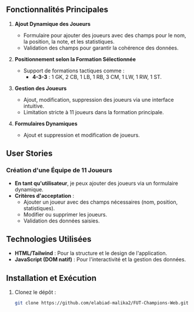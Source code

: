 ## Fonctionnalités Principales

1. **Ajout Dynamique des Joueurs**
   - Formulaire pour ajouter des joueurs avec des champs pour le nom, la position, la note, et les statistiques.
   - Validation des champs pour garantir la cohérence des données.

2. **Positionnement selon la Formation Sélectionnée**
   - Support de formations tactiques comme :
     - **4-3-3** : 1 GK, 2 CB, 1 LB, 1 RB, 3 CM, 1 LW, 1 RW, 1 ST.

3. **Gestion des Joueurs**
   - Ajout, modification, suppression des joueurs via une interface intuitive.
   - Limitation stricte à 11 joueurs dans la formation principale.

4. **Formulaires Dynamiques**
   - Ajout et suppression et modification de joueurs.

## User Stories

### Création d'une Équipe de 11 Joueurs
- **En tant qu'utilisateur**, je peux ajouter des joueurs via un formulaire dynamique.
- **Critères d'acceptation** :
  - Ajouter un joueur avec des champs nécessaires (nom, position, statistiques).
  - Modifier ou supprimer les joueurs.
  - Validation des données saisies.


## Technologies Utilisées

- **HTML/Tailwind** : Pour la structure et le design de l'application.
- **JavaScript (DOM natif)** : Pour l'interactivité et la gestion des données.

## Installation et Exécution

1. Clonez le dépôt :
   ```bash
   git clone https://github.com/elabiad-malika2/FUT-Champions-Web.git
